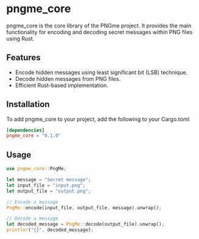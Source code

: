 # pngme_core
pngme_core is the core library of the PNGme project. It provides the main functionality for encoding and decoding secret messages within PNG files using Rust.

## Features
- Encode hidden messages using least significant bit (LSB) technique.
- Decode hidden messages from PNG files.
- Efficient Rust-based implementation.

## Installation
To add pngme_core to your project, add the following to your Cargo.toml:
```toml
[dependencies]
pngme_core = "0.1.0"
```

## Usage
```rust
use pngme_core::PngMe;

let message = "Secret message";
let input_file = "input.png";
let output_file = "output.png";

// Encode a message
PngMe::encode(input_file, output_file, message).unwrap();

// Decode a message
let decoded_message = PngMe::decode(output_file).unwrap();
println!("{}", decoded_message);
```